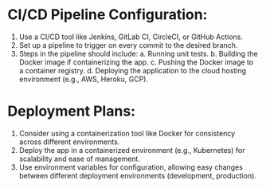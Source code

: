 # CI/CD Pipeline Configuration:
1. Use a CI/CD tool like Jenkins, GitLab CI, CircleCI, or GitHub Actions.
2. Set up a pipeline to trigger on every commit to the desired branch.
3. Steps in the pipeline should include:
  a.  Running unit tests.
  b. Building the Docker image if containerizing the app.
  c. Pushing the Docker image to a container registry.
  d. Deploying the application to the cloud hosting environment (e.g., AWS, Heroku, GCP).

# Deployment Plans:
1. Consider using a containerization tool like Docker for consistency across different environments.
2. Deploy the app in a containerized environment (e.g., Kubernetes) for scalability and ease of management.
3. Use environment variables for configuration, allowing easy changes between different deployment environments (development, production).
